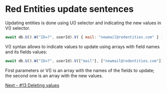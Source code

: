 # Red Entities update sentences

Updating entities is done using U() selector and indicating the new values in V() selector.

```js
await db.U().W("ID=?", userId).V( { mail: "newmail@redentities.com" } ).R();
```

V() syntax allows to indicate values to update using arrays with field names and its fields values:

```js
await db.U().W("ID=?", userId).V(["mail"], ["newmail@redentities.com"]).R();
```

First parameters or V() is an array with the names of the fields to update; the second one is an array with the new values.

[Next - #13 Deleting values](/docs/13-delete.md)